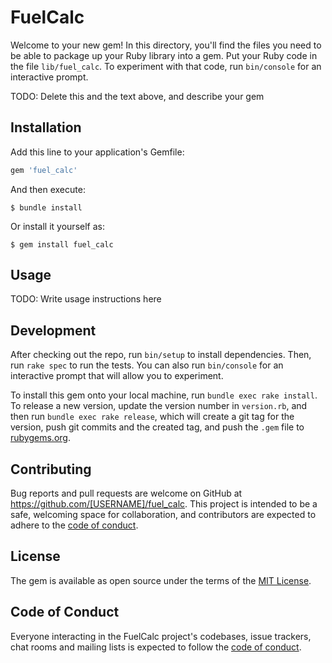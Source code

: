 # FuelCalc

Welcome to your new gem! In this directory, you'll find the files you need to be able to package up your Ruby library into a gem. Put your Ruby code in the file `lib/fuel_calc`. To experiment with that code, run `bin/console` for an interactive prompt.

TODO: Delete this and the text above, and describe your gem

## Installation

Add this line to your application's Gemfile:

```ruby
gem 'fuel_calc'
```

And then execute:

    $ bundle install

Or install it yourself as:

    $ gem install fuel_calc

## Usage

TODO: Write usage instructions here

## Development

After checking out the repo, run `bin/setup` to install dependencies. Then, run `rake spec` to run the tests. You can also run `bin/console` for an interactive prompt that will allow you to experiment.

To install this gem onto your local machine, run `bundle exec rake install`. To release a new version, update the version number in `version.rb`, and then run `bundle exec rake release`, which will create a git tag for the version, push git commits and the created tag, and push the `.gem` file to [rubygems.org](https://rubygems.org).

## Contributing

Bug reports and pull requests are welcome on GitHub at https://github.com/[USERNAME]/fuel_calc. This project is intended to be a safe, welcoming space for collaboration, and contributors are expected to adhere to the [code of conduct](https://github.com/[USERNAME]/fuel_calc/blob/master/CODE_OF_CONDUCT.md).

## License

The gem is available as open source under the terms of the [MIT License](https://opensource.org/licenses/MIT).

## Code of Conduct

Everyone interacting in the FuelCalc project's codebases, issue trackers, chat rooms and mailing lists is expected to follow the [code of conduct](https://github.com/[USERNAME]/fuel_calc/blob/master/CODE_OF_CONDUCT.md).
